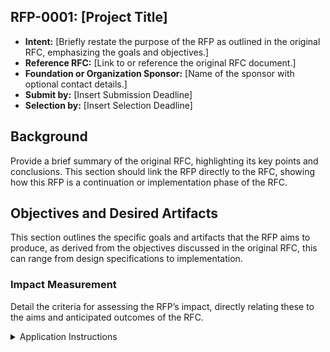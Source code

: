 ## RFP-0001: [Project Title]
- **Intent:** [Briefly restate the purpose of the RFP as outlined in the original RFC, emphasizing the goals and objectives.]
- **Reference RFC:** [Link to or reference the original RFC document.]
- **Foundation or Organization Sponsor:** [Name of the sponsor with optional contact details.]
- **Submit by:** [Insert Submission Deadline]
- **Selection by:** [Insert Selection Deadline]

## Background
Provide a brief summary of the original RFC, highlighting its key points and conclusions. This section should link the RFP directly to the RFC, showing how this RFP is a continuation or implementation phase of the RFC.

## Objectives and Desired Artifacts
This section outlines the specific goals and artifacts that the RFP aims to produce, as derived from the objectives discussed in the original RFC, this can range from design specifications to implementation.

### Impact Measurement
Detail the criteria for assessing the RFP’s impact, directly relating these to the aims and anticipated outcomes of the RFC.

<details>
<summary>Application Instructions</summary>

To apply for this RFP, applicants are required to:

1. Thoroughly review all listed requirements and deliverables to ensure a complete understanding of the RFP's scope and objectives.
2. Complete the application form provided at [link to form], including all requested information and any preliminary ideas or proposals.
3. Submit their detailed proposal in the specified format to [submission email/address]. Proposals should be structured and clear, with an emphasis on how the applicant intends to achieve the RFP's objectives.
4. Engage with the Mina community through the designated discussion channels, sharing initial ideas and seeking feedback to refine the proposal before submission.

Applicants are encouraged to ask questions and seek clarifications as needed to fully comprehend the expectations and objectives of this RFP.

**Submission Form Template**

**Application Form**

Ensure that all information provided is accurate and complete to best represent your proposal.

**Alliance and Contact Information**

**Team Lead (Main Contact Person):**

- Name:
- Position/Role:
- Email:
- GitHub Username:
- Telegram/Discord Handle:
- Mina Recipient Address (for potential funding):

**Team Members:**

- Member 1:
  - Name:
  - Role:
  - Relevant Experience/Previous Work (with links):
  - (Add more members as needed)

**Team Overview:**

What makes you best-suited to execute this project?

[Provide a comprehensive answer]

**Proposed Solution**

- Proposed Solution Description:
  - Please describe your proposed solution based on the requirements and core features outlined in the RFP:
  - [Provide a detailed explanation]

**Execution Plan**

- Step-by-Step Plan:
  - Please outline your step-by-step plan to execute this project, including expected deadlines for each piece of work:
  - [Provide a timeline with milestones]

- Critical Milestones:
  - Please define the critical milestones that should be used to determine whether you’ve executed on this proposal:
  - [List and explain the milestones]

**Additional Support and Funding**

- Support Requirements:
  - Please list any additional support your team would require to execute this project (financial, technical, etc.):
  - [Specify the support needed]

- Grant Funding:
  - [Explain your financial needs and conditions]

**Community Engagement**

- Engagement with Mina Community:
  - How have you engaged with the Mina community to refine your proposal before submission?
  - How does your experience with Mina and the community increase the likelihood of success?
  - [Describe the engagement]

Please ensure that you have reviewed all listed requirements, deliverables, and the provided resources on Alliances to ensure a complete understanding of the RFP's scope and objectives.

</details>
